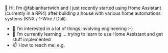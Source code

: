 👋 Hi, I’m @fabianhartwich and I just recently started using Home Assistant (currently in a RPi4) after building a house with various home automations systems (KNX / 1-Wire / Dali).
- 👀 I’m interested in a lot of things involving engineering :-)
- 🌱 I’m currently learning  ... trying to learn to use Home Assistant and get stuff implemented
- 📫 How to reach me: e.g.

<!---
fabianhartwich/fabianhartwich is a ✨ special ✨ repository because its `README.md` (this file) appears on your GitHub profile.
You can click the Preview link to take a look at your changes.
--->

